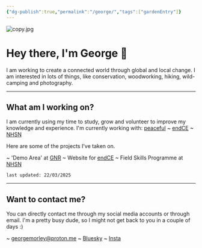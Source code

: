 ```yaml
---
{"dg-publish":true,"permalink":"/george/","tags":["gardenEntry"]}
---
```


![copy.jpg](/img/user/copy.jpg)

# Hey there, I'm George 🌴

I am working to create a connected world through global and local change. I am interested in lots of things, like conservation, woodworking, hiking, wild-camping and photography. 

---
## What am I working on?

I am currently using my time to study, grow and volunteer to improve my knowledge and experience. I'm currently working with: [peaceful](https://peacefulfoundation.org/) ~ [endCE](https://www.endce.org/) ~ [NHSN](https://www.nhsn.org.uk/)

Here are some of the projects I've taken on. 

~ 'Demo Area' at [GNR](https://www.nhsn.org.uk/gosforth-nature-reserve/)
~ Website for [endCE](https://www.endce.org/)
~ Field Skills Programme at [NHSN](https://www.nhsn.org.uk/)

`last updated: 22/03/2025`

---
## Want to contact me?

You can directly contact me through my social media accounts or through email. I'm a pretty busy dude, so I might not get back to you in a couple of days :)

~ georgemorley@proton.me
~ [Bluesky](https://bsky.app/profile/georgemorley.bsky.social)
~ [Insta](https://www.instagram.com/properwacky/)

